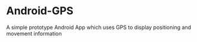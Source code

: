 Android-GPS
===========

A simple prototype Android App which uses GPS to display positioning and movement information
